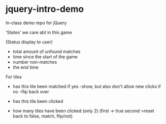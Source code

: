 jquery-intro-demo
=================

In-class demo repo for jQuery

'States' we care abt in this game

(Status display to user)
- total amount of unfound matches
- time since the start of the game
- number non-matches
- the end time



For tiles
- has this tile been matched
	if yes -show, but also don't allow new clicks
	if no -flip back over

- has this tile been clicked
- how many tiles have been clicked (only 2) (first -> true second >reset back to false, match, flip/not)
